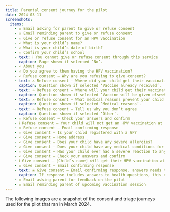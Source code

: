 ```yaml
---
title: Parental consent journey for the pilot
date: 2024-03-11
screenshots:
  items:
    - ✉️ Email asking for parent to give or refuse consent
    - ✉️ Email reminding parent to give or refuse consent
    - ✍️ Give or refuse consent for an HPV vaccination
    - ✍️ What is your child’s name?
    - ✍️ What is your child’s date of birth?
    - ✍️ Confirm your child’s school
    - text: ℹ️ You cannot give or refuse consent through this service
      caption: Page shown if selected ‘No’.
    - ✍️ About you
    - ✍️ Do you agree to them having the HPV vaccination?
    - ✍️ Refuse consent – Why are you refusing to give consent?
    - text: ✍️ Refuse consent – Where did your child get their vaccination?
      caption: Question shown if selected ‘Vaccine already received’.
    - text: ✍️ Refuse consent – Where will your child get their vaccination?
      caption: Question shown if selected ‘Vaccine will be given elsewhere’.
    - text: ✍️ Refuse consent – What medical reasons prevent your child from being vaccinated?
      caption: Question shown if selected ‘Medical reasons’.
    - text: ✍️ Refuse consent – Tell us why you don’t agree
      caption: Question shown if selected ‘Other’.
    - ✍️ Refuse consent – Check your answers and confirm
    - ℹ️ Refuse consent – Your child will not get an HPV vaccination at school
    - ✉️ Refuse consent – Email confirming response
    - ✍️ Give consent – Is your child registered with a GP?
    - ✍️ Give consent – Home address
    - ✍️ Give consent – Does your child have any severe allergies?
    - ✍️ Give consent – Does your child have any medical conditions for which they receive treatment?
    - ✍️ Give consent – Has your child ever had a severe reaction to any medicines, including vaccines?
    - ✍️ Give consent – Check your answers and confirm
    - ℹ️ Give consent – [Child’s name] will get their HPV vaccination at school on [session date]
    - ✉️ Give consent – Email confirming response
    - text: ✉️ Give consent – Email confirming response, answers needs triage
      caption: If response includes answers to health questions, this email is sent instead.
    - ✉️ Email asking parent for feedback on the pilot
    - ✉️ Email reminding parent of upcoming vaccination session
---
```


The following images are a snapshot of the consent and triage journeys used for the pilot that ran in March 2024.
